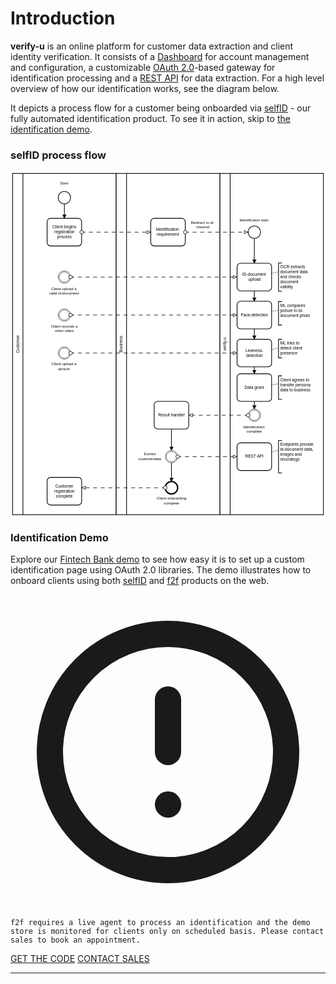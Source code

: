# Introduction

**verify-u** is an online platform for customer data extraction and client identity verification.
It consists of a [Dashboard](https://app.verify-u.com) for account management and configuration, 
a customizable [OAuth 2.0](https://oauth.net/2/)-based gateway for identification processing 
and a [REST API](https://en.wikipedia.org/wiki/Representational_state_transfer) for data extraction. 
For a high level overview of how our identification works, see the diagram below. 

It depicts a process flow for a customer being onboarded via [selfID](https://www.verify-u.com/verify-u-selfid) - our fully automated identification product. To see it in action, skip to [the identification demo](#identification-demo).

### selfID process flow

<div class="flex">
<svg xmlns="http://www.w3.org/2000/svg" xmlns:xlink="http://www.w3.org/1999/xlink" width="912"viewBox="154 74 912 1000" version="1.1"><defs><marker id="sequenceflow-end-white-black-7s7w560c85m78tvmefoewk380" viewBox="0 0 20 20" refX="11" refY="10" markerWidth="10" markerHeight="10" orient="auto"><path d="M 1 5 L 11 10 L 1 15 Z" style="fill: black; stroke-width: 1px; stroke-linecap: round; stroke-dasharray: 10000, 1; stroke: black;"/></marker><marker id="messageflow-end-white-black-7s7w560c85m78tvmefoewk380" viewBox="0 0 20 20" refX="8.5" refY="5" markerWidth="20" markerHeight="20" orient="auto"><path d="m 1 5 l 0 -3 l 7 3 l -7 3 z" style="fill: white; stroke-width: 1px; stroke-linecap: butt; stroke-dasharray: 10000, 1; stroke: black;"/></marker><marker id="messageflow-start-white-black-7s7w560c85m78tvmefoewk380" viewBox="0 0 20 20" refX="6" refY="6" markerWidth="20" markerHeight="20" orient="auto"><circle cx="6" cy="6" r="3.5" style="fill: white; stroke-width: 1px; stroke-linecap: round; stroke-dasharray: 10000, 1; stroke: black;"/></marker></defs><g class="djs-group"><g class="djs-element djs-shape" data-element-id="Participant_0uwsw2l" style="display: block;" transform="matrix(1 0 0 1 160 80)"><g class="djs-visual"><rect x="0" y="0" width="300" height="988" rx="0" ry="0" style="stroke: black; stroke-width: 2px; fill: white; fill-opacity: 0.95;"/><polyline points="30,0 30,988 " style="fill: none; stroke: black; stroke-width: 2px;"/><text lineHeight="1.2" class="djs-label" style="font-family: Arial, sans-serif; font-size: 12px; font-weight: normal; fill: black;" transform="matrix(-1.83697e-16 -1 1 -1.83697e-16 0 988)"><tspan x="467.984375" y="18.6">Customer</tspan></text></g><rect x="-6" y="-6" width="312" height="1000" class="djs-outline" style="fill: none;"/><rect class="djs-hit djs-hit-click-stroke" x="0" y="0" width="300" height="988" style="fill: none; stroke-opacity: 0; stroke: white; stroke-width: 15px;"/><rect class="djs-hit djs-hit-all" x="0" y="0" width="30" height="988" style="fill: none; stroke-opacity: 0; stroke: white; stroke-width: 15px;"/></g><g class="djs-children"><g class="djs-group"><g class="djs-element djs-connection" data-element-id="Flow_1xtunqs" style="display: block;"><g class="djs-visual"><path d="m  310,168L310,210 " style="fill: none; stroke-width: 2px; stroke: black; stroke-linejoin: round; marker-end: url('#sequenceflow-end-white-black-7s7w560c85m78tvmefoewk380');"/></g><polyline points="310,168 310,210 " class="djs-hit djs-hit-stroke" style="fill: none; stroke-opacity: 0; stroke: white; stroke-width: 15px;"/><rect x="304" y="162" width="12" height="54" class="djs-outline" style="fill: none;"/></g></g><g class="djs-group"><g class="djs-element djs-shape" data-element-id="Activity_0n7xjat" style="display: block;" transform="matrix(1 0 0 1 260 210)"><g class="djs-visual"><rect x="0" y="0" width="100" height="80" rx="10" ry="10" style="stroke: black; stroke-width: 2px; fill: white; fill-opacity: 0.95;"/><text lineHeight="1.2" class="djs-label" style="font-family: Arial, sans-serif; font-size: 12px; font-weight: normal; fill: black;"><tspan x="15.3125" y="29.200000000000003">Client begins </tspan><tspan x="20.65625" y="43.6">registration </tspan><tspan x="28.984375" y="58">process</tspan></text></g><rect class="djs-hit djs-hit-all" x="0" y="0" width="100" height="80" style="fill: none; stroke-opacity: 0; stroke: white; stroke-width: 15px;"/><rect x="-6" y="-6" width="112" height="92" class="djs-outline" style="fill: none;"/></g></g><g class="djs-group"><g class="djs-element djs-shape" data-element-id="StartEvent_17sjvnz" style="display: block;" transform="matrix(1 0 0 1 292 132)"><g class="djs-visual"><circle cx="18" cy="18" r="18" style="stroke: black; stroke-width: 2px; fill: white; fill-opacity: 0.95;"/></g><rect class="djs-hit djs-hit-all" x="0" y="0" width="36" height="36" style="fill: none; stroke-opacity: 0; stroke: white; stroke-width: 15px;"/><rect x="-6" y="-6" width="48" height="48" class="djs-outline" style="fill: none;"/></g></g><g class="djs-group"><g class="djs-element djs-shape" data-element-id="Event_0kxicru" style="display: block;" transform="matrix(1 0 0 1 292 582)"><g class="djs-visual"><circle cx="18" cy="18" r="18" style="stroke: black; stroke-width: 1px; fill: white; fill-opacity: 0.95;"/><circle cx="18" cy="18" r="15" style="stroke: black; stroke-width: 1px; fill: none;"/></g><rect class="djs-hit djs-hit-all" x="0" y="0" width="36" height="36" style="fill: none; stroke-opacity: 0; stroke: white; stroke-width: 15px;"/><rect x="-6" y="-6" width="48" height="48" class="djs-outline" style="fill: none;"/></g></g><g class="djs-group"><g class="djs-element djs-shape" data-element-id="Event_1uc6sbt" style="display: block;" transform="matrix(1 0 0 1 292 472)"><g class="djs-visual"><circle cx="18" cy="18" r="18" style="stroke: black; stroke-width: 1px; fill: white; fill-opacity: 0.95;"/><circle cx="18" cy="18" r="15" style="stroke: black; stroke-width: 1px; fill: none;"/></g><rect class="djs-hit djs-hit-all" x="0" y="0" width="36" height="36" style="fill: none; stroke-opacity: 0; stroke: white; stroke-width: 15px;"/><rect x="-6" y="-6" width="48" height="48" class="djs-outline" style="fill: none;"/></g></g><g class="djs-group"><g class="djs-element djs-shape" data-element-id="Event_0c4m8jg" style="display: block;" transform="matrix(1 0 0 1 292 362)"><g class="djs-visual"><circle cx="18" cy="18" r="18" style="stroke: black; stroke-width: 1px; fill: white; fill-opacity: 0.95;"/><circle cx="18" cy="18" r="15" style="stroke: black; stroke-width: 1px; fill: none;"/></g><rect class="djs-hit djs-hit-all" x="0" y="0" width="36" height="36" style="fill: none; stroke-opacity: 0; stroke: white; stroke-width: 15px;"/><rect x="-6" y="-6" width="48" height="48" class="djs-outline" style="fill: none;"/></g></g><g class="djs-group"><g class="djs-element djs-shape" data-element-id="Activity_1fkkra0" style="display: block;" transform="matrix(1 0 0 1 260 960)"><g class="djs-visual"><rect x="0" y="0" width="100" height="80" rx="10" ry="10" style="stroke: black; stroke-width: 2px; fill: white; fill-opacity: 0.95;"/><text lineHeight="1.2" class="djs-label" style="font-family: Arial, sans-serif; font-size: 12px; font-weight: normal; fill: black;"><tspan x="23.984375" y="29.200000000000003">Customer </tspan><tspan x="20.65625" y="43.6">registration </tspan><tspan x="25.484375" y="58">complete</tspan></text></g><rect class="djs-hit djs-hit-all" x="0" y="0" width="100" height="80" style="fill: none; stroke-opacity: 0; stroke: white; stroke-width: 15px;"/><rect x="-6" y="-6" width="112" height="92" class="djs-outline" style="fill: none;"/></g></g></g></g><g class="djs-group"><g class="djs-element djs-shape" data-element-id="Participant_1jgq7z2" style="display: block;" transform="matrix(1 0 0 1 760 80)"><g class="djs-visual"><rect x="0" y="0" width="300" height="988" rx="0" ry="0" style="stroke: black; stroke-width: 2px; fill: white; fill-opacity: 0.95;"/><polyline points="30,0 30,988 " style="fill: none; stroke: black; stroke-width: 2px;"/><text lineHeight="1.2" class="djs-label" style="font-family: Arial, sans-serif; font-size: 12px; font-weight: normal; fill: black;" transform="matrix(-1.83697e-16 -1 1 -1.83697e-16 0 988)"><tspan x="474.6640625" y="18.6">verify-u</tspan></text></g><rect x="-6" y="-6" width="312" height="1000" class="djs-outline" style="fill: none;"/><rect class="djs-hit djs-hit-click-stroke" x="0" y="0" width="300" height="988" style="fill: none; stroke-opacity: 0; stroke: white; stroke-width: 15px;"/><rect class="djs-hit djs-hit-all" x="0" y="0" width="30" height="988" style="fill: none; stroke-opacity: 0; stroke: white; stroke-width: 15px;"/></g><g class="djs-children"><g class="djs-group"><g class="djs-element djs-shape" data-element-id="TextAnnotation_0852v9d" style="display: block;" transform="matrix(1 0 0 1 930 666)"><g class="djs-visual"><rect x="0" y="0" width="100" height="68" rx="0" ry="0" style="stroke: none; stroke-width: 2px; fill: none;"/><path d="m 0, 0 m 10,0 l -10,0 l 0,68 l 10,0" style="fill: none; stroke-width: 2px; stroke: black;"/><text lineHeight="1.2" class="djs-label" style="font-family: Arial, sans-serif; font-size: 12px; font-weight: normal; fill: black;"><tspan x="5" y="15.799999999999999">Client agrees to</tspan><tspan x="5" y="30.199999999999996">transfer persona</tspan><tspan x="5" y="44.599999999999994">data to business</tspan></text></g><rect class="djs-hit djs-hit-all" x="0" y="0" width="100" height="68" style="fill: none; stroke-opacity: 0; stroke: white; stroke-width: 15px;"/><rect x="-6" y="-6" width="112" height="80" class="djs-outline" style="fill: none;"/></g></g><g class="djs-group"><g class="djs-element djs-shape" data-element-id="TextAnnotation_19982ir" style="display: block;" transform="matrix(1 0 0 1 930 560)"><g class="djs-visual"><rect x="0" y="0" width="100" height="54" rx="0" ry="0" style="stroke: none; stroke-width: 2px; fill: none;"/><path d="m 0, 0 m 10,0 l -10,0 l 0,54 l 10,0" style="fill: none; stroke-width: 2px; stroke: black;"/><text lineHeight="1.2" class="djs-label" style="font-family: Arial, sans-serif; font-size: 12px; font-weight: normal; fill: black;"><tspan x="5" y="15.799999999999999">ML tries to </tspan><tspan x="5" y="30.199999999999996">detect client </tspan><tspan x="5" y="44.599999999999994">presence</tspan></text></g><rect class="djs-hit djs-hit-all" x="0" y="0" width="100" height="54" style="fill: none; stroke-opacity: 0; stroke: white; stroke-width: 15px;"/><rect x="-6" y="-6" width="112" height="66" class="djs-outline" style="fill: none;"/></g></g><g class="djs-group"><g class="djs-element djs-shape" data-element-id="TextAnnotation_0vfysvn" style="display: block;" transform="matrix(1 0 0 1 930 339)"><g class="djs-visual"><rect x="0" y="0" width="100" height="82" rx="0" ry="0" style="stroke: none; stroke-width: 2px; fill: none;"/><path d="m 0, 0 m 10,0 l -10,0 l 0,82 l 10,0" style="fill: none; stroke-width: 2px; stroke: black;"/><text lineHeight="1.2" class="djs-label" style="font-family: Arial, sans-serif; font-size: 12px; font-weight: normal; fill: black;"><tspan x="5" y="15.799999999999999">OCR extracts </tspan><tspan x="5" y="30.199999999999996">document data </tspan><tspan x="5" y="44.599999999999994">and checks </tspan><tspan x="5" y="58.99999999999999">document </tspan><tspan x="5" y="73.39999999999999">validity</tspan></text></g><rect class="djs-hit djs-hit-all" x="0" y="0" width="100" height="82" style="fill: none; stroke-opacity: 0; stroke: white; stroke-width: 15px;"/><rect x="-6" y="-6" width="112" height="94" class="djs-outline" style="fill: none;"/></g></g><g class="djs-group"><g class="djs-element djs-shape" data-element-id="TextAnnotation_0ax3fnw" style="display: block;" transform="matrix(1 0 0 1 930 853)"><g class="djs-visual"><rect x="0" y="0" width="110" height="94" rx="0" ry="0" style="stroke: none; stroke-width: 2px; fill: none;"/><path d="m 0, 0 m 10,0 l -10,0 l 0,94 l 10,0" style="fill: none; stroke-width: 2px; stroke: black;"/><text lineHeight="1.2" class="djs-label" style="font-family: Arial, sans-serif; font-size: 12px; font-weight: normal; fill: black;"><tspan x="5" y="15.799999999999999">Endpoints provide</tspan><tspan x="5" y="30.199999999999996">id-document data,</tspan><tspan x="5" y="44.599999999999994">images and </tspan><tspan x="5" y="58.99999999999999">recordings</tspan></text></g><rect class="djs-hit djs-hit-all" x="0" y="0" width="110" height="94" style="fill: none; stroke-opacity: 0; stroke: white; stroke-width: 15px;"/><rect x="-6" y="-6" width="122" height="106" class="djs-outline" style="fill: none;"/></g></g><g class="djs-group"><g class="djs-element djs-shape" data-element-id="TextAnnotation_0276bgt" style="display: block;" transform="matrix(1 0 0 1 930 451)"><g class="djs-visual"><rect x="0" y="0" width="100" height="68" rx="0" ry="0" style="stroke: none; stroke-width: 2px; fill: none;"/><path d="m 0, 0 m 10,0 l -10,0 l 0,68 l 10,0" style="fill: none; stroke-width: 2px; stroke: black;"/><text lineHeight="1.2" class="djs-label" style="font-family: Arial, sans-serif; font-size: 12px; font-weight: normal; fill: black;"><tspan x="5" y="15.799999999999999">ML compares </tspan><tspan x="5" y="30.199999999999996">picture to id-</tspan><tspan x="5" y="44.599999999999994">document photo</tspan></text></g><rect class="djs-hit djs-hit-all" x="0" y="0" width="100" height="68" style="fill: none; stroke-opacity: 0; stroke: white; stroke-width: 15px;"/><rect x="-6" y="-6" width="112" height="80" class="djs-outline" style="fill: none;"/></g></g><g class="djs-group"><g class="djs-element djs-connection" data-element-id="Flow_0f7vxmz" style="display: block;"><g class="djs-visual"><path d="m  860,420L860,450 " style="fill: none; stroke-width: 2px; stroke: black; stroke-linejoin: round; marker-end: url('#sequenceflow-end-white-black-7s7w560c85m78tvmefoewk380');"/></g><polyline points="860,420 860,450 " class="djs-hit djs-hit-stroke" style="fill: none; stroke-opacity: 0; stroke: white; stroke-width: 15px;"/><rect x="854" y="414" width="12" height="42" class="djs-outline" style="fill: none;"/></g></g><g class="djs-group"><g class="djs-element djs-connection" data-element-id="Flow_0svd3md" style="display: block;"><g class="djs-visual"><path d="m  860,740L860,762 " style="fill: none; stroke-width: 2px; stroke: black; stroke-linejoin: round; marker-end: url('#sequenceflow-end-white-black-7s7w560c85m78tvmefoewk380');"/></g><polyline points="860,740 860,762 " class="djs-hit djs-hit-stroke" style="fill: none; stroke-opacity: 0; stroke: white; stroke-width: 15px;"/><rect x="854" y="734" width="12" height="34" class="djs-outline" style="fill: none;"/></g></g><g class="djs-group"><g class="djs-element djs-connection" data-element-id="Flow_0xp7ngz" style="display: block;"><g class="djs-visual"><path d="m  860,268L860,340 " style="fill: none; stroke-width: 2px; stroke: black; stroke-linejoin: round; marker-end: url('#sequenceflow-end-white-black-7s7w560c85m78tvmefoewk380');"/></g><polyline points="860,268 860,340 " class="djs-hit djs-hit-stroke" style="fill: none; stroke-opacity: 0; stroke: white; stroke-width: 15px;"/><rect x="854" y="262" width="12" height="84" class="djs-outline" style="fill: none;"/></g></g><g class="djs-group"><g class="djs-element djs-connection" data-element-id="Flow_09fmy8o" style="display: block;"><g class="djs-visual"><path d="m  860,530L860,560 " style="fill: none; stroke-width: 2px; stroke: black; stroke-linejoin: round; marker-end: url('#sequenceflow-end-white-black-7s7w560c85m78tvmefoewk380');"/></g><polyline points="860,530 860,560 " class="djs-hit djs-hit-stroke" style="fill: none; stroke-opacity: 0; stroke: white; stroke-width: 15px;"/><rect x="854" y="524" width="12" height="42" class="djs-outline" style="fill: none;"/></g></g><g class="djs-group"><g class="djs-element djs-connection" data-element-id="Flow_1rndsvp" style="display: block;"><g class="djs-visual"><path d="m  860,640L860,660 " style="fill: none; stroke-width: 2px; stroke: black; stroke-linejoin: round; marker-end: url('#sequenceflow-end-white-black-7s7w560c85m78tvmefoewk380');"/></g><polyline points="860,640 860,660 " class="djs-hit djs-hit-stroke" style="fill: none; stroke-opacity: 0; stroke: white; stroke-width: 15px;"/><rect x="854" y="634" width="12" height="32" class="djs-outline" style="fill: none;"/></g></g><g class="djs-group"><g class="djs-element djs-shape" data-element-id="Activity_16w29ob" style="display: block;" transform="matrix(1 0 0 1 810 340)"><g class="djs-visual"><rect x="0" y="0" width="100" height="80" rx="10" ry="10" style="stroke: black; stroke-width: 2px; fill: white; fill-opacity: 0.95;"/><text lineHeight="1.2" class="djs-label" style="font-family: Arial, sans-serif; font-size: 12px; font-weight: normal; fill: black;"><tspan x="14.8125" y="36.4">ID-document </tspan><tspan x="32.3125" y="50.8">upload</tspan></text></g><rect class="djs-hit djs-hit-all" x="0" y="0" width="100" height="80" style="fill: none; stroke-opacity: 0; stroke: white; stroke-width: 15px;"/><rect x="-6" y="-6" width="112" height="92" class="djs-outline" style="fill: none;"/></g></g><g class="djs-group"><g class="djs-element djs-shape" data-element-id="Activity_1npdab1" style="display: block;" transform="matrix(1 0 0 1 810 450)"><g class="djs-visual"><rect x="0" y="0" width="100" height="80" rx="10" ry="10" style="stroke: black; stroke-width: 2px; fill: white; fill-opacity: 0.95;"/><text lineHeight="1.2" class="djs-label" style="font-family: Arial, sans-serif; font-size: 12px; font-weight: normal; fill: black;"><tspan x="10.6484375" y="43.599999999999994">Face-detection</tspan></text></g><rect class="djs-hit djs-hit-all" x="0" y="0" width="100" height="80" style="fill: none; stroke-opacity: 0; stroke: white; stroke-width: 15px;"/><rect x="-6" y="-6" width="112" height="92" class="djs-outline" style="fill: none;"/></g></g><g class="djs-group"><g class="djs-element djs-shape" data-element-id="Activity_1wsmbp1" style="display: block;" transform="matrix(1 0 0 1 810 560)"><g class="djs-visual"><rect x="0" y="0" width="100" height="80" rx="10" ry="10" style="stroke: black; stroke-width: 2px; fill: white; fill-opacity: 0.95;"/><text lineHeight="1.2" class="djs-label" style="font-family: Arial, sans-serif; font-size: 12px; font-weight: normal; fill: black;"><tspan x="24.3125" y="36.4">Liveness-</tspan><tspan x="25.984375" y="50.8">detection</tspan></text></g><rect class="djs-hit djs-hit-all" x="0" y="0" width="100" height="80" style="fill: none; stroke-opacity: 0; stroke: white; stroke-width: 15px;"/><rect x="-6" y="-6" width="112" height="92" class="djs-outline" style="fill: none;"/></g></g><g class="djs-group"><g class="djs-element djs-shape" data-element-id="Activity_155yvvv" style="display: block;" transform="matrix(1 0 0 1 810 660)"><g class="djs-visual"><rect x="0" y="0" width="100" height="80" rx="10" ry="10" style="stroke: black; stroke-width: 2px; fill: white; fill-opacity: 0.95;"/><text lineHeight="1.2" class="djs-label" style="font-family: Arial, sans-serif; font-size: 12px; font-weight: normal; fill: black;"><tspan x="21.6484375" y="43.599999999999994">Data grant</tspan></text></g><rect class="djs-hit djs-hit-all" x="0" y="0" width="100" height="80" style="fill: none; stroke-opacity: 0; stroke: white; stroke-width: 15px;"/><rect x="-6" y="-6" width="112" height="92" class="djs-outline" style="fill: none;"/></g></g><g class="djs-group"><g class="djs-element djs-shape" data-element-id="Event_0mw9ld4" style="display: block;" transform="matrix(1 0 0 1 842 762)"><g class="djs-visual"><circle cx="18" cy="18" r="18" style="stroke: black; stroke-width: 1px; fill: white; fill-opacity: 0.95;"/><circle cx="18" cy="18" r="15" style="stroke: black; stroke-width: 1px; fill: none;"/></g><rect class="djs-hit djs-hit-all" x="0" y="0" width="36" height="36" style="fill: none; stroke-opacity: 0; stroke: white; stroke-width: 15px;"/><rect x="-6" y="-6" width="48" height="48" class="djs-outline" style="fill: none;"/></g></g><g class="djs-group"><g class="djs-element djs-shape" data-element-id="Activity_1e10nhh" style="display: block;" transform="matrix(1 0 0 1 810 860)"><g class="djs-visual"><rect x="0" y="0" width="100" height="80" rx="10" ry="10" style="stroke: black; stroke-width: 2px; fill: white; fill-opacity: 0.95;"/><text lineHeight="1.2" class="djs-label" style="font-family: Arial, sans-serif; font-size: 12px; font-weight: normal; fill: black;"><tspan x="22.8203125" y="43.599999999999994">REST API</tspan></text></g><rect class="djs-hit djs-hit-all" x="0" y="0" width="100" height="80" style="fill: none; stroke-opacity: 0; stroke: white; stroke-width: 15px;"/><rect x="-6" y="-6" width="112" height="92" class="djs-outline" style="fill: none;"/></g></g><g class="djs-group"><g class="djs-element djs-shape" data-element-id="Event_0uvbjvs" style="display: block;" transform="matrix(1 0 0 1 842 232)"><g class="djs-visual"><circle cx="18" cy="18" r="18" style="stroke: black; stroke-width: 2px; fill: white; fill-opacity: 0.95;"/></g><rect class="djs-hit djs-hit-all" x="0" y="0" width="36" height="36" style="fill: none; stroke-opacity: 0; stroke: white; stroke-width: 15px;"/><rect x="-6" y="-6" width="48" height="48" class="djs-outline" style="fill: none;"/></g></g><g class="djs-group"><g class="djs-element djs-connection" data-element-id="Association_0rm6h0i" style="display: block;"><g class="djs-visual"><polyline points="910,692 930,689 " style="fill: none; stroke: black; stroke-width: 2px; stroke-dasharray: 0.5, 5; stroke-linecap: round; stroke-linejoin: round;"/></g><polyline points="910,692 930,689 " class="djs-hit djs-hit-stroke" style="fill: none; stroke-opacity: 0; stroke: white; stroke-width: 15px;"/><rect x="904" y="683" width="32" height="15" class="djs-outline" style="fill: none;"/></g></g><g class="djs-group"><g class="djs-element djs-connection" data-element-id="Association_1gqhlvv" style="display: block;"><g class="djs-visual"><polyline points="910,590 930,585 " style="fill: none; stroke: black; stroke-width: 2px; stroke-dasharray: 0.5, 5; stroke-linecap: round; stroke-linejoin: round;"/></g><polyline points="910,590 930,585 " class="djs-hit djs-hit-stroke" style="fill: none; stroke-opacity: 0; stroke: white; stroke-width: 15px;"/><rect x="904" y="579" width="32" height="17" class="djs-outline" style="fill: none;"/></g></g><g class="djs-group"><g class="djs-element djs-connection" data-element-id="Association_0oy6pxy" style="display: block;"><g class="djs-visual"><polyline points="910,369 930,365 " style="fill: none; stroke: black; stroke-width: 2px; stroke-dasharray: 0.5, 5; stroke-linecap: round; stroke-linejoin: round;"/></g><polyline points="910,369 930,365 " class="djs-hit djs-hit-stroke" style="fill: none; stroke-opacity: 0; stroke: white; stroke-width: 15px;"/><rect x="904" y="359" width="32" height="16" class="djs-outline" style="fill: none;"/></g></g><g class="djs-group"><g class="djs-element djs-connection" data-element-id="Association_1b9c8r9" style="display: block;"><g class="djs-visual"><polyline points="910,887 930,881 " style="fill: none; stroke: black; stroke-width: 2px; stroke-dasharray: 0.5, 5; stroke-linecap: round; stroke-linejoin: round;"/></g><polyline points="910,887 930,881 " class="djs-hit djs-hit-stroke" style="fill: none; stroke-opacity: 0; stroke: white; stroke-width: 15px;"/><rect x="904" y="875" width="32" height="18" class="djs-outline" style="fill: none;"/></g></g><g class="djs-group"><g class="djs-element djs-connection" data-element-id="Association_0x5z7an" style="display: block;"><g class="djs-visual"><polyline points="910,480 930,476 " style="fill: none; stroke: black; stroke-width: 2px; stroke-dasharray: 0.5, 5; stroke-linecap: round; stroke-linejoin: round;"/></g><polyline points="910,480 930,476 " class="djs-hit djs-hit-stroke" style="fill: none; stroke-opacity: 0; stroke: white; stroke-width: 15px;"/><rect x="904" y="470" width="32" height="16" class="djs-outline" style="fill: none;"/></g></g></g></g><g class="djs-group"><g class="djs-element djs-shape" data-element-id="Participant_1awrzte" style="display: block;" transform="matrix(1 0 0 1 460 80)"><g class="djs-visual"><rect x="0" y="0" width="300" height="988" rx="0" ry="0" style="stroke: black; stroke-width: 2px; fill: white; fill-opacity: 0.95;"/><polyline points="30,0 30,988 " style="fill: none; stroke: black; stroke-width: 2px;"/><text lineHeight="1.2" class="djs-label" style="font-family: Arial, sans-serif; font-size: 12px; font-weight: normal; fill: black;" transform="matrix(-1.83697e-16 -1 1 -1.83697e-16 0 988)"><tspan x="469.6484375" y="18.6">Business</tspan></text></g><rect x="-6" y="-6" width="312" height="1000" class="djs-outline" style="fill: none;"/><rect class="djs-hit djs-hit-click-stroke" x="0" y="0" width="300" height="988" style="fill: none; stroke-opacity: 0; stroke: white; stroke-width: 15px;"/><rect class="djs-hit djs-hit-all" x="0" y="0" width="30" height="988" style="fill: none; stroke-opacity: 0; stroke: white; stroke-width: 15px;"/></g><g class="djs-children"><g class="djs-group"><g class="djs-element djs-connection" data-element-id="Flow_0mvopp8" style="display: block;"><g class="djs-visual"><path d="m  620,820L620,882 " style="fill: none; stroke-width: 2px; stroke: black; stroke-linejoin: round; marker-end: url('#sequenceflow-end-white-black-7s7w560c85m78tvmefoewk380');"/></g><polyline points="620,820 620,882 " class="djs-hit djs-hit-stroke" style="fill: none; stroke-opacity: 0; stroke: white; stroke-width: 15px;"/><rect x="614" y="814" width="12" height="74" class="djs-outline" style="fill: none;"/></g></g><g class="djs-group"><g class="djs-element djs-connection" data-element-id="Flow_0rabjpn" style="display: block;"><g class="djs-visual"><path d="m  620,918L620,972 " style="fill: none; stroke-width: 2px; stroke: black; stroke-linejoin: round; marker-end: url('#sequenceflow-end-white-black-7s7w560c85m78tvmefoewk380');"/></g><polyline points="620,918 620,972 " class="djs-hit djs-hit-stroke" style="fill: none; stroke-opacity: 0; stroke: white; stroke-width: 15px;"/><rect x="614" y="912" width="12" height="66" class="djs-outline" style="fill: none;"/></g></g><g class="djs-group"><g class="djs-element djs-shape" data-element-id="Activity_1liyipy" style="display: block;" transform="matrix(1 0 0 1 560 210)"><g class="djs-visual"><rect x="0" y="0" width="100" height="80" rx="10" ry="10" style="stroke: black; stroke-width: 2px; fill: white; fill-opacity: 0.95;"/><text lineHeight="1.2" class="djs-label" style="font-family: Arial, sans-serif; font-size: 12px; font-weight: normal; fill: black;"><tspan x="14.640625" y="36.4">Identification </tspan><tspan x="17.6484375" y="50.8">requirement</tspan></text></g><rect class="djs-hit djs-hit-all" x="0" y="0" width="100" height="80" style="fill: none; stroke-opacity: 0; stroke: white; stroke-width: 15px;"/><rect x="-6" y="-6" width="112" height="92" class="djs-outline" style="fill: none;"/></g></g><g class="djs-group"><g class="djs-element djs-shape" data-element-id="Activity_1bkovj5" style="display: block;" transform="matrix(1 0 0 1 570 740)"><g class="djs-visual"><rect x="0" y="0" width="100" height="80" rx="10" ry="10" style="stroke: black; stroke-width: 2px; fill: white; fill-opacity: 0.95;"/><text lineHeight="1.2" class="djs-label" style="font-family: Arial, sans-serif; font-size: 12px; font-weight: normal; fill: black;"><tspan x="11.3046875" y="43.599999999999994">Result handler</tspan></text></g><rect class="djs-hit djs-hit-all" x="0" y="0" width="100" height="80" style="fill: none; stroke-opacity: 0; stroke: white; stroke-width: 15px;"/><rect x="-6" y="-6" width="112" height="92" class="djs-outline" style="fill: none;"/></g></g><g class="djs-group"><g class="djs-element djs-shape" data-element-id="Event_1ksrtr5" style="display: block;" transform="matrix(1 0 0 1 602 882)"><g class="djs-visual"><circle cx="18" cy="18" r="18" style="stroke: black; stroke-width: 1px; fill: white; fill-opacity: 0.95;"/><circle cx="18" cy="18" r="15" style="stroke: black; stroke-width: 1px; fill: none;"/></g><rect class="djs-hit djs-hit-all" x="0" y="0" width="36" height="36" style="fill: none; stroke-opacity: 0; stroke: white; stroke-width: 15px;"/><rect x="-6" y="-6" width="48" height="48" class="djs-outline" style="fill: none;"/></g></g><g class="djs-group"><g class="djs-element djs-shape" data-element-id="Event_0uomgl0" style="display: block;" transform="matrix(1 0 0 1 602 972)"><g class="djs-visual"><circle cx="18" cy="18" r="18" style="stroke: black; stroke-width: 4px; fill: white; fill-opacity: 0.95;"/></g><rect class="djs-hit djs-hit-all" x="0" y="0" width="36" height="36" style="fill: none; stroke-opacity: 0; stroke: white; stroke-width: 15px;"/><rect x="-6" y="-6" width="48" height="48" class="djs-outline" style="fill: none;"/></g></g></g></g><g class="djs-group"><g class="djs-element djs-shape" data-element-id="StartEvent_17sjvnz_label" style="display: block;" transform="matrix(1 0 0 1 298 102)"><g class="djs-visual"><text lineHeight="1.2" class="djs-label" style="font-family: Arial, sans-serif; font-size: 11px; font-weight: normal; fill: black;"><tspan x="0" y="9.899999999999999">Start</tspan></text></g><rect class="djs-hit djs-hit-all" x="0" y="0" width="24" height="14" style="fill: none; stroke-opacity: 0; stroke: white; stroke-width: 15px;"/><rect x="-6" y="-6" width="36" height="26" class="djs-outline" style="fill: none;"/></g></g><g class="djs-group"><g class="djs-element djs-shape" data-element-id="Event_0mw9ld4_label" style="display: block;" transform="matrix(1 0 0 1 828 808)"><g class="djs-visual"><text lineHeight="1.2" class="djs-label" style="font-family: Arial, sans-serif; font-size: 11px; font-weight: normal; fill: black;"><tspan x="0" y="9.899999999999999">Identification </tspan><tspan x="9.0625" y="23.099999999999998">complete</tspan></text></g><rect class="djs-hit djs-hit-all" x="0" y="0" width="63" height="27" style="fill: none; stroke-opacity: 0; stroke: white; stroke-width: 15px;"/><rect x="-6" y="-6" width="75" height="39" class="djs-outline" style="fill: none;"/></g></g><g class="djs-group"><g class="djs-element djs-shape" data-element-id="Event_0uvbjvs_label" style="display: block;" transform="matrix(1 0 0 1 817 208)"><g class="djs-visual"><text lineHeight="1.2" class="djs-label" style="font-family: Arial, sans-serif; font-size: 11px; font-weight: normal; fill: black;"><tspan x="0" y="9.899999999999999">Identificaton start</tspan></text></g><rect class="djs-hit djs-hit-all" x="0" y="0" width="85" height="14" style="fill: none; stroke-opacity: 0; stroke: white; stroke-width: 15px;"/><rect x="-6" y="-6" width="97" height="26" class="djs-outline" style="fill: none;"/></g></g><g class="djs-group"><g class="djs-element djs-shape" data-element-id="Event_0uomgl0_label" style="display: block;" transform="matrix(1 0 0 1 577 1015)"><g class="djs-visual"><text lineHeight="1.2" class="djs-label" style="font-family: Arial, sans-serif; font-size: 11px; font-weight: normal; fill: black;"><tspan x="0" y="9.899999999999999">Client onboarding</tspan><tspan x="20.796875" y="23.099999999999998">complete</tspan></text></g><rect class="djs-hit djs-hit-all" x="0" y="0" width="87" height="27" style="fill: none; stroke-opacity: 0; stroke: white; stroke-width: 15px;"/><rect x="-6" y="-6" width="99" height="39" class="djs-outline" style="fill: none;"/></g></g><g class="djs-group"><g class="djs-element djs-shape" data-element-id="Event_0c4m8jg_label" style="display: block;" transform="matrix(1 0 0 1 266 407.5)"><g class="djs-visual"><text lineHeight="1.2" class="djs-label" style="font-family: Arial, sans-serif; font-size: 11px; font-weight: normal; fill: black;"><tspan x="5.9375" y="9.899999999999999">Client upload a </tspan><tspan x="0" y="23.099999999999998">valid id-document</tspan></text></g><rect class="djs-hit djs-hit-all" x="0" y="0" width="87" height="27" style="fill: none; stroke-opacity: 0; stroke: white; stroke-width: 15px;"/><rect x="-6" y="-6" width="99" height="39" class="djs-outline" style="fill: none;"/></g></g><g class="djs-group"><g class="djs-element djs-shape" data-element-id="Event_1ksrtr5_label" style="display: block;" transform="matrix(1 0 0 1 524 886.5)"><g class="djs-visual"><text lineHeight="1.2" class="djs-label" style="font-family: Arial, sans-serif; font-size: 11px; font-weight: normal; fill: black;"><tspan x="16.671875" y="9.899999999999999">Extract </tspan><tspan x="0" y="23.099999999999998">customerdata</tspan></text></g><rect class="djs-hit djs-hit-all" x="0" y="0" width="68" height="27" style="fill: none; stroke-opacity: 0; stroke: white; stroke-width: 15px;"/><rect x="-6" y="-6" width="80" height="39" class="djs-outline" style="fill: none;"/></g></g><g class="djs-group"><g class="djs-element djs-shape" data-element-id="Event_0kxicru_label" style="display: block;" transform="matrix(1 0 0 1 271 516)"><g class="djs-visual"><text lineHeight="1.2" class="djs-label" style="font-family: Arial, sans-serif; font-size: 11px; font-weight: normal; fill: black;"><tspan x="0" y="9.899999999999999">Client records a </tspan><tspan x="12.109375" y="23.099999999999998">short video</tspan></text></g><rect class="djs-hit djs-hit-all" x="0" y="0" width="78" height="27" style="fill: none; stroke-opacity: 0; stroke: white; stroke-width: 15px;"/><rect x="-6" y="-6" width="90" height="39" class="djs-outline" style="fill: none;"/></g></g><g class="djs-group"><g class="djs-element djs-connection" data-element-id="Flow_10nahbo" style="display: block;"><g class="djs-visual"><path d="m  360,250L560,250 " style="fill: none; stroke-width: 1.5px; stroke: black; marker-end: url('#messageflow-end-white-black-7s7w560c85m78tvmefoewk380'); marker-start: url('#messageflow-start-white-black-7s7w560c85m78tvmefoewk380'); stroke-dasharray: 10, 12; stroke-linecap: round; stroke-linejoin: round;"/></g><polyline points="360,250 560,250 " class="djs-hit djs-hit-stroke" style="fill: none; stroke-opacity: 0; stroke: white; stroke-width: 15px;"/><rect x="354" y="244" width="212" height="12" class="djs-outline" style="fill: none;"/></g></g><g class="djs-group"><g class="djs-element djs-connection" data-element-id="Flow_0rxja6l" style="display: block;"><g class="djs-visual"><path d="m  328,600L810,600 " style="fill: none; stroke-width: 1.5px; stroke: black; marker-end: url('#messageflow-end-white-black-7s7w560c85m78tvmefoewk380'); marker-start: url('#messageflow-start-white-black-7s7w560c85m78tvmefoewk380'); stroke-dasharray: 10, 12; stroke-linecap: round; stroke-linejoin: round;"/></g><polyline points="328,600 810,600 " class="djs-hit djs-hit-stroke" style="fill: none; stroke-opacity: 0; stroke: white; stroke-width: 15px;"/><rect x="322" y="594" width="494" height="12" class="djs-outline" style="fill: none;"/></g></g><g class="djs-group"><g class="djs-element djs-connection" data-element-id="Flow_1cczn2q" style="display: block;"><g class="djs-visual"><path d="m  328,490L810,490 " style="fill: none; stroke-width: 1.5px; stroke: black; marker-end: url('#messageflow-end-white-black-7s7w560c85m78tvmefoewk380'); marker-start: url('#messageflow-start-white-black-7s7w560c85m78tvmefoewk380'); stroke-dasharray: 10, 12; stroke-linecap: round; stroke-linejoin: round;"/></g><polyline points="328,490 810,490 " class="djs-hit djs-hit-stroke" style="fill: none; stroke-opacity: 0; stroke: white; stroke-width: 15px;"/><rect x="322" y="484" width="494" height="12" class="djs-outline" style="fill: none;"/></g></g><g class="djs-group"><g class="djs-element djs-connection" data-element-id="Flow_0mari2n" style="display: block;"><g class="djs-visual"><path d="m  328,380L810,380 " style="fill: none; stroke-width: 1.5px; stroke: black; marker-end: url('#messageflow-end-white-black-7s7w560c85m78tvmefoewk380'); marker-start: url('#messageflow-start-white-black-7s7w560c85m78tvmefoewk380'); stroke-dasharray: 10, 12; stroke-linecap: round; stroke-linejoin: round;"/></g><polyline points="328,380 810,380 " class="djs-hit djs-hit-stroke" style="fill: none; stroke-opacity: 0; stroke: white; stroke-width: 15px;"/><rect x="322" y="374" width="494" height="12" class="djs-outline" style="fill: none;"/></g></g><g class="djs-group"><g class="djs-element djs-connection" data-element-id="Flow_10feq5k" style="display: block;"><g class="djs-visual"><path d="m  602,990L360,990 " style="fill: none; stroke-width: 1.5px; stroke: black; marker-end: url('#messageflow-end-white-black-7s7w560c85m78tvmefoewk380'); marker-start: url('#messageflow-start-white-black-7s7w560c85m78tvmefoewk380'); stroke-dasharray: 10, 12; stroke-linecap: round; stroke-linejoin: round;"/></g><polyline points="602,990 360,990 " class="djs-hit djs-hit-stroke" style="fill: none; stroke-opacity: 0; stroke: white; stroke-width: 15px;"/><rect x="354" y="984" width="254" height="12" class="djs-outline" style="fill: none;"/></g></g><g class="djs-group"><g class="djs-element djs-connection" data-element-id="Flow_07yn5pd" style="display: block;"><g class="djs-visual"><path d="m  842,780L670,780 " style="fill: none; stroke-width: 1.5px; stroke: black; marker-end: url('#messageflow-end-white-black-7s7w560c85m78tvmefoewk380'); marker-start: url('#messageflow-start-white-black-7s7w560c85m78tvmefoewk380'); stroke-dasharray: 10, 12; stroke-linecap: round; stroke-linejoin: round;"/></g><polyline points="842,780 670,780 " class="djs-hit djs-hit-stroke" style="fill: none; stroke-opacity: 0; stroke: white; stroke-width: 15px;"/><rect x="664" y="774" width="184" height="12" class="djs-outline" style="fill: none;"/></g></g><g class="djs-group"><g class="djs-element djs-connection" data-element-id="Flow_03sy70u" style="display: block;"><g class="djs-visual"><path d="m  638,900L810,900 " style="fill: none; stroke-width: 1.5px; stroke: black; marker-end: url('#messageflow-end-white-black-7s7w560c85m78tvmefoewk380'); marker-start: url('#messageflow-start-white-black-7s7w560c85m78tvmefoewk380'); stroke-dasharray: 10, 12; stroke-linecap: round; stroke-linejoin: round;"/></g><polyline points="638,900 810,900 " class="djs-hit djs-hit-stroke" style="fill: none; stroke-opacity: 0; stroke: white; stroke-width: 15px;"/><rect x="632" y="894" width="184" height="12" class="djs-outline" style="fill: none;"/></g></g><g class="djs-group"><g class="djs-element djs-connection" data-element-id="Flow_0pf8hge" style="display: block;"><g class="djs-visual"><path d="m  660,250L842,250 " style="fill: none; stroke-width: 1.5px; stroke: black; marker-end: url('#messageflow-end-white-black-7s7w560c85m78tvmefoewk380'); marker-start: url('#messageflow-start-white-black-7s7w560c85m78tvmefoewk380'); stroke-dasharray: 10, 12; stroke-linecap: round; stroke-linejoin: round;"/></g><polyline points="660,250 842,250 " class="djs-hit djs-hit-stroke" style="fill: none; stroke-opacity: 0; stroke: white; stroke-width: 15px;"/><rect x="654" y="244" width="194" height="12" class="djs-outline" style="fill: none;"/></g></g><g class="djs-group"><g class="djs-element djs-shape" data-element-id="Event_1uc6sbt_label" style="display: block;" transform="matrix(1 0 0 1 272 625.5)"><g class="djs-visual"><text lineHeight="1.2" class="djs-label" style="font-family: Arial, sans-serif; font-size: 11px; font-weight: normal; fill: black;"><tspan x="0" y="9.899999999999999">Client upload a </tspan><tspan x="20.6875" y="23.099999999999998">picture</tspan></text></g><rect class="djs-hit djs-hit-all" x="0" y="0" width="75" height="27" style="fill: none; stroke-opacity: 0; stroke: white; stroke-width: 15px;"/><rect x="-6" y="-6" width="87" height="39" class="djs-outline" style="fill: none;"/></g></g><g class="djs-group"><g class="djs-element djs-shape" data-element-id="Flow_0pf8hge_label" style="display: block;" transform="matrix(1 0 0 1 676 216)"><g class="djs-visual"><text lineHeight="1.2" class="djs-label" style="font-family: Arial, sans-serif; font-size: 11px; font-weight: normal; fill: black;"><tspan x="0" y="9.899999999999999">Redirect to id-</tspan><tspan x="15.359375" y="23.099999999999998">channel</tspan></text></g><rect class="djs-hit djs-hit-all" x="0" y="0" width="69" height="27" style="fill: none; stroke-opacity: 0; stroke: white; stroke-width: 15px;"/><rect x="-6" y="-6" width="81" height="39" class="djs-outline" style="fill: none;"/></g></g></svg>
</div>

### Identification Demo <a name="identification-demo"></a>

Explore our [Fintech Bank demo](http://demo.verify-u.com/) to see how easy it is to set up a custom identification page using OAuth 2.0 libraries. The demo illustrates how to onboard clients using both [selfID](https://www.verify-u.com/verify-u-selfid) and [f2f](https://www.verify-u.com/verify-u-f2f) products on the web. 

<div class="alert">
    <svg xmlns="http://www.w3.org/2000/svg" fill="none" viewBox="0 0 24 24" stroke="currentColor" class="information-circle mr-4 w-12 h-12 text-blue-600">
    <path stroke-linecap="round" stroke-linejoin="round" stroke-width="2" d="M12 8v4m0 4h.01M21 12a9 9 0 11-18 0 9 9 0 0118 0z"/>
    </svg>

    f2f requires a live agent to process an identification and the demo store is monitored for clients only on scheduled basis. Please contact sales to book an appointment.
</div>

<a class="button mr-4" href="https://github.com/verify-U-GmbH/demo-store">GET THE CODE</a> [CONTACT SALES](https://www.verify-u.com/contact)

---



<!-- selfID is an automatic identification is a fully automated identification flow used to identify a physical person.
It consists of three steps:

- Identification document upload (passport, driver's license, ID card) for picture and data extraction
- Face detection for identification document photo comparison
- Liveness detection for confirmation of client's presence

This method of identification is best used for onboarding scenarios where simplified due diligence
can be used. -->

